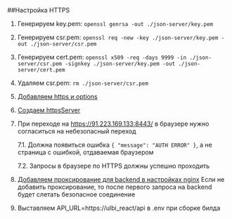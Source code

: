 ##Настройка HTTPS

1. Генерируем key.pem: `openssl genrsa -out ./json-server/key.pem`
2. Генерируем csr.pem: `openssl req -new -key ./json-server/key.pem -out ./json-server/csr.pem`
3. Генерируем cert.pem: `openssl x509 -req -days 9999 -in ./json-server/csr.pem -signkey ./json-server/key.pem -out ./json-server/cert.pem`
4. Удаляем csr.pem: `rm ./json-server/csr.pem`
5. [Добавляем https и options](./json-server/index.js)
6. [Создаем httpsServer](./json-server/index.js)
7. При переходе на https://91.223.169.133:8443/ в браузере нужно согласиться на небезопасный переход
   
   7.1. Должна появиться ошибка `{ "message": "AUTH ERROR" }`, а не страница с ошибкой, отдаваемая браузером
   
   7.2. Запросы в браузере по HTTPS должны успешно проходить

8. [Добавляем проксирование для backend в настройках nginx](./config/nginx/sites-enabled/default)
   Если не добавить проксирование, то после первого запроса на backend будет слетать
   безопасное соединение 
9. Выставляем API_URL=https://ulbi_react/api в .env при сборке билда
